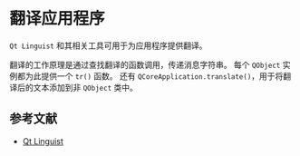 # 翻译应用程序

`Qt Linguist` 和其相关工具可用于为应用程序提供翻译。

翻译的工作原理是通过查找翻译的函数调用，传递消息字符串。
每个 `QObject` 实例都为此提供一个 `tr()` 函数。
还有 `QCoreApplication.translate()`，用于将翻译后的文本添加到非 `QObject` 类中。

## 参考文献

- [Qt Linguist](https://doc.qt.io/qtforpython-6/tutorials/basictutorial/translations.html)
